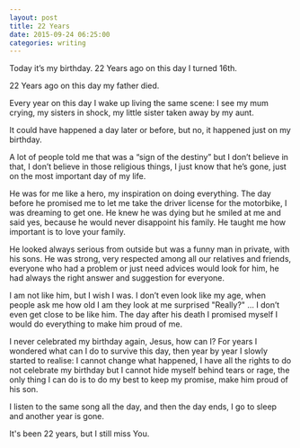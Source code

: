```yaml
---
layout: post
title: 22 Years
date: 2015-09-24 06:25:00
categories: writing
---
```


Today it’s my birthday. 22 Years ago on this day I turned 16th.

22 Years ago on this day my father died.

Every year on this day I wake up living the same scene:
I see my mum crying, my sisters in shock, my little sister taken away by my aunt.

It could have happened a day later or before, but no, it happened just on my birthday.

A lot of people told me that was a “sign of the destiny” but I don’t believe in that, I don’t believe in those religious things, I just know that he’s gone, just on the most important day of my life.

He was for me like a hero, my inspiration on doing everything. The day before he promised me to let me take the driver license for the motorbike, I was dreaming to get one. He knew he was dying but he smiled at me and said yes, because he would never disappoint his family.
He taught me how important is to love your family.

He looked always serious from outside but was a funny man in private, with his sons. He was strong, very respected among all our relatives and friends, everyone who had a problem or just need advices would look for him, he had always the right answer and suggestion for everyone.

I am not like him, but I wish I was. I don’t even look like my age, when people ask me how old I am they look at me surprised "Really?" ... I don’t even get close to be like him. The day after his death I promised myself I would do everything to make him proud of me.

I never celebrated my birthday again, Jesus, how can I? For years I wondered what can I do to survive this day, then year by year I slowly started to realise:
I cannot change what happened, I have all the rights to do not celebrate my birthday but I cannot hide myself behind tears or rage, the only thing I can do is to do my best to keep my promise, make him proud of his son.

I listen to the same song all the day, and then the day ends, I go to sleep and another year is gone.

It's been 22 years, but I still miss You.

